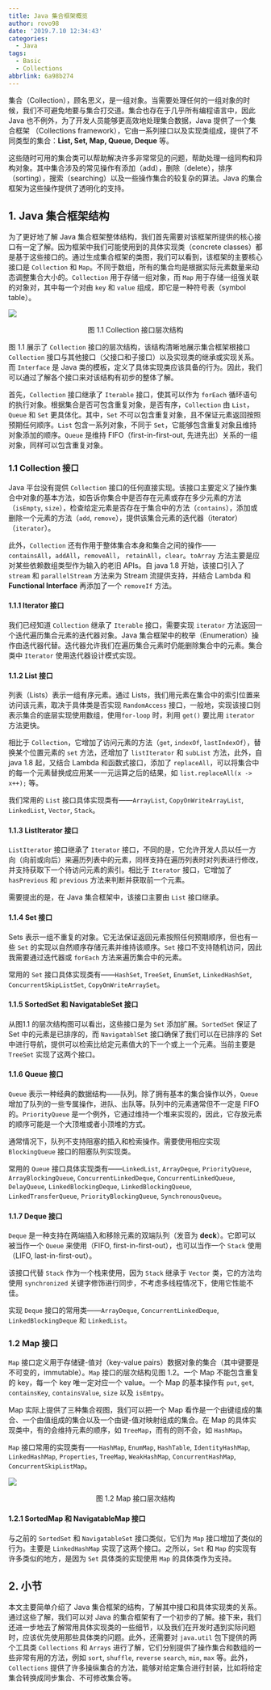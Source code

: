 ```yaml
---
title: Java 集合框架概览
author: rovo98
date: '2019.7.10 12:34:43'
categories:
  - Java
tags:
  - Basic
  - Collections
abbrlink: 6a98b274
---
```


集合（Collection），顾名思义，是一组对象。当需要处理任何的一组对象的时候，我们不可避免地要与集合打交道。集合也存在于几乎所有编程语言中，因此 Java 也不例外，为了开发人员能够更高效地处理集合数据，Java 提供了一个集合框架 （Collections framework），它由一系列接口以及实现类组成，提供了不同类型的集合：**List, Set, Map, Queue, Deque** 等。

这些随时可用的集合类可以帮助解决许多非常常见的问题，帮助处理一组同构和异构对象。其中集合涉及的常见操作有添加（add），删除（delete），排序（sorting），搜索（searching）以及一些操作集合的较复杂的算法。Java 的集合框架为这些操作提供了透明化的支持。

<!--more-->

## 1. Java 集合框架结构

为了更好地了解 Java 集合框架整体结构，我们首先需要对该框架所提供的核心接口有一定了解。因为框架中我们可能使用到的具体实现类（concrete classes）都是基于这些接口的。通过生成集合框架的类图，我们可以看到，该框架的主要核心接口是 ``Collection`` 和 ``Map``。不同于数组，所有的集合均是根据实际元素数量来动态调整集合大小的。``Collection`` 用于存储一组对象，而 ``Map`` 用于存储一组强关联的对象对，其中每一个对由 ``key`` 和 ``value`` 组成，即它是一种符号表（symbol table）。

<div align="center" style="display: flex; flex-direction:column;">
    <img src='basic-collections.png'/>
    <span style="padding-top:1em;">图 1.1 Collection 接口层次结构</span>
</div>

图 1.1 展示了 ``Collection`` 接口的层次结构，该结构清晰地展示集合框架根接口 ``Collection`` 接口与其他接口（父接口和子接口）以及实现类的继承或实现关系。而 ``Interface`` 是 Java 类的模板，定义了具体实现类应该具备的行为。因此，我们可以通过了解各个接口来对该结构有初步的整体了解。

首先，``Collection`` 接口继承了 ``Iterable`` 接口，使其可以作为 ``forEach`` 循环语句的执行对象。根据集合是否可包含重复对象，是否有序，``Collection`` 由 ``List``，``Queue`` 和 ``Set`` 更具体化。其中，``Set`` 不可以包含重复对象，且不保证元素返回按照预期任何顺序。``List`` 包含一系列对象，不同于 ``Set``，它能够包含重复对象且维持对象添加的顺序。``Queue`` 是维持 FIFO（first-in-first-out, 先进先出）关系的一组对象，同样可以包含重复对象。

### 1.1 Collection 接口

Java 平台没有提供 ``Collection`` 接口的任何直接实现。该接口主要定义了操作集合中对象的基本方法，如告诉你集合中是否存在元素或存在多少元素的方法（``isEmpty``, ``size``），检查给定元素是否存在于集合中的方法（``contains``），添加或删除一个元素的方法（``add``, ``remove``），提供该集合元素的迭代器（iterator）（``iterator``）。

此外，``Collection`` 还有作用于整体集合本身和集合之间的操作——``containsAll``，``addAll``，``removeAll``， ``retainAll``，``clear``。``toArray`` 方法主要是应对某些依赖数组类型作为输入的老旧 APIs。自 java 1.8 开始，该接口引入了 ``stream`` 和 ``parallelStream`` 方法来为 Stream 流提供支持，并结合 Lambda 和 **Functional Interface** 再添加了一个 ``removeIf`` 方法。

#### 1.1.1 Iterator 接口

我们已经知道 ``Collection`` 继承了 ``Iterable`` 接口，需要实现 ``iterator`` 方法返回一个迭代遍历集合元素的迭代器对象。Java 集合框架中的枚举（Enumeration）操作由迭代器代替。迭代器允许我们在遍历集合元素时仍能删除集合中的元素。集合类中 ``Iterator`` 使用迭代器设计模式实现。

#### 1.1.2 List 接口

列表（Lists）表示一组有序元素。通过 Lists，我们用元素在集合中的索引位置来访问该元素，取决于具体类是否实现 ``RandomAccess`` 接口，一般地，实现该接口则表示集合的底层实现使用数组，使用``for-loop`` 时，利用 ``get()`` 要比用 ``iterator`` 方法更快。

相比于 ``Collection``，它增加了访问元素的方法（``get``, ``indexOf``, ``lastIndexOf``），替换某个位置元素的 ``set`` 方法，还增加了 ``listIterator`` 和 ``subList`` 方法，此外，自 java 1.8 起，又结合 Lambda 和函数式接口，添加了 ``replaceAll``，可以将集合中的每一个元素替换成应用某一一元运算之后的结果，如 ``list.replaceAll(x -> x++);`` 等。

我们常用的 ``List`` 接口具体实现类有——``ArrayList``, ``CopyOnWriteArrayList``, ``LinkedList``, ``Vector``, ``Stack``。

#### 1.1.3 ListIterator 接口

``ListIterator`` 接口继承了 ``Iterator`` 接口，不同的是，它允许开发人员以任一方向（向前或向后）来遍历列表中的元素，同样支持在遍历列表时对列表进行修改，并支持获取下一个待访问元素的索引。相比于 ``Iterator`` 接口，它增加了 ``hasPrevious`` 和 ``previous`` 方法来判断并获取前一个元素。

需要提出的是，在 Java 集合框架中，该接口主要由 ``List`` 接口继承。

#### 1.1.4 Set 接口

Sets 表示一组不重复的对象。它无法保证返回元素按照任何预期顺序，但也有一些 ``Set`` 的实现以自然顺序存储元素并维持该顺序。``Set`` 接口不支持随机访问，因此我需要通过迭代器或 ``forEach`` 方法来遍历集合中的元素。

常用的 ``Set`` 接口具体实现类有——``HashSet``, ``TreeSet``, ``EnumSet``, ``LinkedHashSet``, ``ConcurrentSkipListSet``, ``CopyOnWriteArraySet``。

#### 1.1.5 SortedSet 和 NavigatableSet 接口

从图1.1 的层次结构图可以看出，这些接口是为 ``Set`` 添加扩展。``SortedSet`` 保证了 Set 中的元素是已排序的，而 ``NavigatablSet`` 接口确保了我们可以在已排序的 Set 中进行导航，提供可以检索比给定元素值大的下一个或上一个元素。当前主要是 ``TreeSet`` 实现了这两个接口。

#### 1.1.6 Queue 接口

``Queue`` 表示一种经典的数据结构——队列。除了拥有基本的集合操作以外，``Queue`` 增加了队列的一些专属操作，进队、出队等。队列中的元素通常但不一定是 FIFO 的。``PriorityQueue`` 是一个例外，它通过维持一个堆来实现的，因此，它存放元素的顺序可能是一个大顶堆或者小顶堆的方式。

通常情况下，队列不支持阻塞的插入和检索操作。需要使用相应实现 ``BlockingQueue`` 接口的阻塞队列实现类。

常用的 ``Queue`` 接口具体实现类有——``LinkedList``, ``ArrayDeque``, ``PriorityQueue``, ``ArrayBlockingQueue``, ``ConcurrentLinkedDeque``, ``ConcurrentLinkedQueue``, ``DelayQueue``, ``LinkedBlockingDeque``, ``LinkedBlockingQueue``, ``LinkedTransferQueue``, ``PriorityBlockingQueue``, ``SynchronousQueue``。

#### 1.1.7 Deque 接口

``Deque`` 是一种支持在两端插入和移除元素的双端队列（发音为 **deck**）。它即可以被当作一个 ``Queue`` 来使用（FIFO, first-in-first-out），也可以当作一个 ``Stack`` 使用（LIFO, last-in-first-out）。

该接口代替 ``Stack`` 作为一个栈来使用，因为 ``Stack`` 继承于 ``Vector`` 类，它的方法均使用 ``synchronized`` 关键字修饰进行同步，不考虑多线程情况下，使用它性能不佳。

实现 ``Deque`` 接口的常用类——``ArrayDeque``, ``ConcurrentLinkedDeque``, ``LinkedBlockingDeque`` 和 ``LinkedList``。


### 1.2 Map 接口

``Map`` 接口定义用于存储键-值对（key-value pairs）数据对象的集合（其中键要是不可变的，immutable）。``Map`` 接口的层次结构见图 1.2。一个 Map 不能包含重复的 key，每一个 key 唯一定对应一个 value。一个 Map 的基本操作有 ``put``, ``get``, ``containsKey``, ``containsValue``, ``size`` 以及 ``isEmtpy``。

Map 实际上提供了三种集合视图，我们可以把一个 Map 看作是一个由键组成的集合、一个由值组成的集合以及一个由键-值对映射组成的集合。在 Map 的具体实现类中，有的会维持元素的顺序，如 ``TreeMap``，而有的则不会，如 ``HashMap``。

``Map`` 接口常用的实现类有——``HashMap``, ``EnumMap``, ``HashTable``, ``IdentityHashMap``, ``LinkedHashMap``, ``Properties``, ``TreeMap``, ``WeakHashMap``, ``ConcurrentHashMap``, ``ConcurrentSkipListMap``。

<div align="center" style="display: flex; flex-direction:column;">
    <img src='maps.png'/>
    <span style="padding-top:1em;">图 1.2 Map 接口层次结构</span>
</div>

#### 1.2.1 SortedMap 和 NavigatableMap 接口

与之前的 ``SortedSet`` 和 ``NavigatableSet`` 接口类似，它们为 ``Map`` 接口增加了类似的行为。主要是 ``LinkedHashMap`` 实现了这两个接口。之所以，``Set`` 和 ``Map`` 的实现有许多类似的地方，是因为 ``Set`` 具体类的实现使用 ``Map`` 的具体类作为支持。

## 2. 小节

本文主要简单介绍了 Java 集合框架的结构，了解其中接口和具体实现类的关系。通过这些了解，我们可以对 Java 的集合框架有了一个初步的了解。接下来，我们还进一步地去了解常用具体实现类的一些细节，以及我们在开发时遇到实际问题时，应该优先使用那些具体类的问题。此外，还需要对 ``java.util`` 包下提供的两个工具类 ``Collections`` 和 ``Arrays`` 进行了解，它们分别提供了操作集合和数组的一些非常有用的方法，例如 ``sort``, ``shuffle``, ``reverse`` ``search``, ``min``, ``max`` 等。此外，``Collections`` 提供了许多操纵集合的方法，能够对给定集合进行封装，比如将给定集合转换成同步集合、不可修改集合等。
